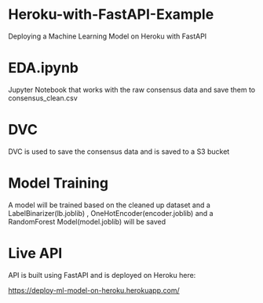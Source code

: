 # Heroku-with-FastAPI-Example
Deploying a Machine Learning Model on Heroku with FastAPI

# EDA.ipynb

Jupyter Notebook that works with the raw consensus data and save them to consensus_clean.csv

# DVC

DVC is used to save the consensus data and is saved to a S3 bucket

# Model Training
A model will be trained based on the cleaned up dataset and a LabelBinarizer(lb.joblib) , OneHotEncoder(encoder.joblib) and a RandomForest Model(model.joblib) will be saved

# Live API

API is built using FastAPI and is deployed on Heroku here:

https://deploy-ml-model-on-heroku.herokuapp.com/
